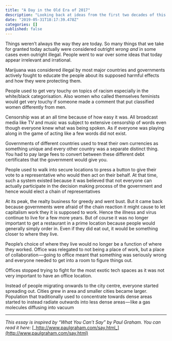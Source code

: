 ```yaml
---
title: "A Day in the Old Era of 2017"
description: "Looking back at ideas from the first two decades of this century — and how hilarious they seem in hindsight."
date: "2019-05-31T18:17:39.478Z"
categories: []
published: false
---
```


Things weren’t always the way they are today. So many things that we take for granted today actually were considered outright _wrong and_ in some cases even outright illegal. People went to war over some ideas that today appear irrelevant and irrational.

  

Marijuana was considered illegal by most major countries and governments actively fought to educate the people about its supposed harmful effects and how they were protecting them.

People used to get very touchy on topics of racism especially in the white/black categorisation. Also women who called themselves feminists would get very touchy if someone made a comment that put classified women differently from men.

Censorship was at an all time because of how easy it was. All broadcast media like TV and music was subject to extensive censorship of words even though everyone knew what was being spoken. As if everyone was playing along in the game of acting like a few words did not exist.

Governments of different countries used to treat their own currencies as something unique and every other country was a separate distinct thing. You had to pay large fees to convert between these different debt certificates that the government would give you.

People used to walk into secure locations to press a button to give their vote to a representative who would then act on their behalf. At that time, such a system existed because it was believed that not everyone can actually participate in the decision making process of the government and hence would elect a chain of representatives

At its peak, the realty business for greedy and went bust. But it came back because governments were afraid of the chain reaction it might cause to let capitalism work they it is supposed to work. Hence the illness and virus continue to live for a few more years. But of course it was no longer important to get a restaurant in a prime location because people would generally simply order in. Even if they did eat out, it would be something closer to where they live.

People’s choice of where they live would no longer be a function of where they worked. Office was relegated to not being a place of work, but a place of collaboration — going to office meant that something was seriously wrong and everyone needed to get into a room to figure things out.

Offices stopped trying to fight for the most exotic tech spaces as it was not very important to have an office location.

Instead of people migrating onwards to the city centre, everyone started spreading out. Cities grew in area and smaller cities became larger. Population that traditionally used to concentrate towards dense areas started to instead radiate outwards into less dense areas — like a gas molecules diffusing into vacuum

---

_This essay is inspired by “What You Can’t Say” by Paul Graham. You can read it here:_ [_http://www.paulgraham.com/say.html_](http://www.paulgraham.com/say.html)